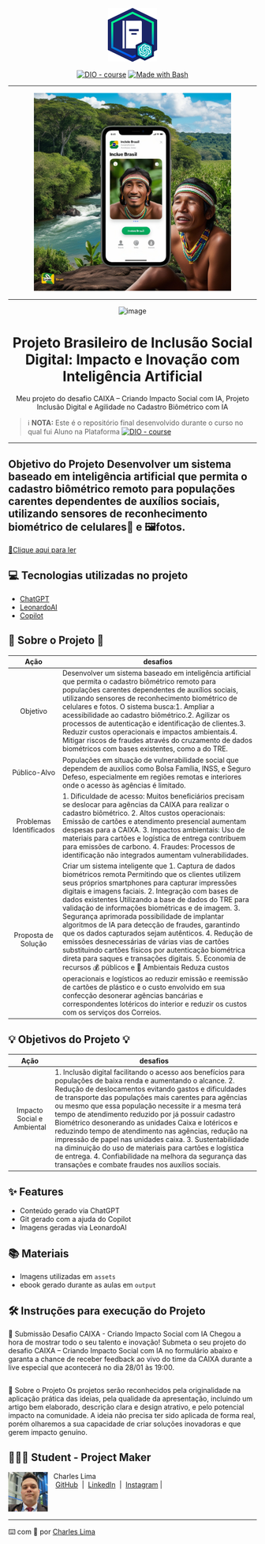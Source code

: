<p align="center">
    <img width="100" src="/assets/banner.png">
</p>


<p align="center">
<a href="https://dio.me/"><img src="https://img.shields.io/badge/DIO-Course-28DA77?logo=youtube" alt="DIO - course"></a>
<a href="https://www.gnu.org/software/bash/" title="Go to Bash homepage"><img src="https://img.shields.io/badge/Prompt-Project-blue?logo=gnu-bash&amp;logoColor=white" alt="Made with Bash"></a></p>

-------
<p align="center">
<img 
    src="/assets/indigenaLeonardBr.jpg"
    width="400"  
/>
</p>

-------
<p align="center">
  <img src="https://github.com/user-attachments/assets/cfa13702-fda4-4b2b-bd58-d8ed6a2cbe08" alt="image">
</p>
<h1 align="center">Projeto Brasileiro de Inclusão Social Digital: Impacto e Inovação com Inteligência Artificial</h1>
<p align="center">Meu projeto do desafio CAIXA – Criando Impacto Social com IA, Projeto Inclusão Digital e Agilidade no Cadastro Biômétrico com IA</p>

> ℹ️ **NOTA:** Este é o repositório final desenvolvido durante o curso no qual fui Aluno na Plataforma <a href="https://dio.me/"><img src="https://img.shields.io/badge/DIO-Course-28DA77?logo=youtube" alt="DIO - course"></a>
-------
Objetivo do Projeto
Desenvolver um sistema baseado em inteligência artificial que permita o cadastro biômétrico remoto para populações carentes dependentes de auxílios sociais, utilizando sensores de reconhecimento biométrico de celulares📱 e 🖼️fotos.
-------

<a href="https://github.com/Underdarkshadow/prompts-recipe-to-create-a-ebook/blob/main/E-book%20Template%20Avenger%20copy.pdf" title="View PDF now"> 📕Clique aqui para ler</a>

## 💻 Tecnologias utilizadas no projeto

- [ChatGPT](https://chat.openai.com/)
- [LeonardoAI](https://app.leonardo.ai/) 
- [Copilot](https://www.microsoft.com/en-us/microsoft-365/copilot)

## 🧠 Sobre o Projeto 🧠

|   Ação   | desafios |
| :------: | -------------------------------------------------------------------------------------------------------------------------------------------------------------------------------------------------------------------------------------------------------------- |
|  Objetivo   | Desenvolver um sistema baseado em inteligência artificial que permita o cadastro biômétrico remoto para populações carentes dependentes de auxílios sociais, utilizando sensores de reconhecimento biométrico de celulares e fotos. O sistema busca:1.	Ampliar a acessibilidade ao cadastro biômétrico.2.	Agilizar os processos de autenticação e identificação de clientes.3.	Reduzir custos operacionais e impactos ambientais.4.	Mitigar riscos de fraudes através do cruzamento de dados biométricos com bases existentes, como a do TRE. |
| Público-Alvo | Populações em situação de vulnerabilidade social que dependem de auxílios como Bolsa Família, INSS, e Seguro Defeso, especialmente em regiões remotas e interiores onde o acesso às agências é limitado. |
| Problemas Identificados | 1.	Dificuldade de acesso: Muitos beneficiários precisam se deslocar para agências da CAIXA para realizar o cadastro biômétrico. 2.	Altos custos operacionais: Emissão de cartões e atendimento presencial aumentam despesas para a CAIXA. 3.	Impactos ambientais: Uso de materiais para cartões e logística de entrega contribuem para emissões de carbono. 4.	Fraudes: Processos de identificação não integrados aumentam vulnerabilidades. |
| Proposta de Solução | Criar um sistema inteligente que 1.	Captura de dados biométricos remota Permitindo que os clientes utilizem seus próprios smartphones para capturar impressões digitais e imagens faciais. 2. Integração com bases de dados existentes Utilizando a base de dados do TRE para validação de informações biométricas e de imagem. 3. Segurança aprimorada possibilidade de implantar algoritmos de IA para detecção de fraudes, garantindo que os dados capturados sejam autênticos. 4. Redução de emissões desnecessárias de várias vias de cartões substituindo cartões físicos por autenticação biométrica direta para saques e transações digitais. 5. Economia de recursos 💰 públicos e 🌳 Ambientais Reduza custos operacionais e logísticos ao reduzir emissão e reemissão de cartões de plástico e o custo envolvido em sua confecção desonerar agências bancárias e correspondentes lotéricos do interior e reduzir os custos com os serviços dos Correios. |



## 💡 Objetivos do Projeto 💡

|  Ação  | desafios |
| :----: | -------------------------------------------------------------------------------------- |
| Impacto Social e Ambiental | 1. Inclusão digital facilitando o acesso aos benefícios para populações de baixa renda e aumentando o alcance. 2. Redução de deslocamentos evitando gastos e dificuldades de transporte das populações mais carentes para agências ou mesmo que essa população necessite ir a mesma terá tempo de atendimento reduzido por já possuir cadastro Biométrico desonerando as unidades Caixa e lotéricos e reduzindo tempo de atendimento nas agências, redução na impressão de papel nas unidades caixa. 3. Sustentabilidade na diminuição do uso de materiais para cartões e logística de entrega. 4. Confiabilidade na melhora da segurança das transações e combate fraudes nos auxílios sociais. |




## ✨ Features

- Conteúdo gerado via ChatGPT
- Git gerado com a ajuda do Copilot
- Imagens geradas via LeonardoAI

## 📚 Materiais

- Imagens utilizadas em `assets`
- ebook gerado durante as aulas em `output`

## 🛠️ Instruções para execução do Projeto

📂 Submissão Desafio CAIXA - Criando Impacto Social com IA
Chegou a hora de mostrar todo o seu talento e inovação! Submeta o seu projeto do desafio CAIXA – Criando Impacto Social com IA no formulário abaixo e garanta a chance de receber feedback ao vivo do time da CAIXA durante a live especial que acontecerá no dia 28/01 às 19:00.
##
📂 Sobre o Projeto
Os projetos serão reconhecidos pela originalidade na aplicação prática das ideias, pela qualidade da apresentação, incluindo um artigo bem elaborado, descrição clara e design atrativo, e pelo potencial impacto na comunidade. A ideia não precisa ter sido aplicada de forma real, porém olharemos a sua capacidade de criar soluções inovadoras e que gerem impacto genuíno.

## 👋👨‍💻 Student - Project Maker

<p>
    <img 
      align=left 
      margin=10 
      width=80 
      src="https://github.com/Underdarkshadow/prompts-for-podcast-generate-by-ia/blob/main/assets/eu%20executivo.png"
    />
    <p>&nbsp&nbsp&nbspCharles Lima<br>
    &nbsp&nbsp&nbsp
    <a href="https://github.com/Underdarkshadow">GitHub</a>
    &nbsp;|&nbsp;
    <a href="https://www.linkedin.com/in/charles-lima-8a8b40338/">LinkedIn</a>
    &nbsp;|&nbsp;
    <a href="https://www.instagram.com/charles.lima.9889/">Instagram</a>&nbsp;|&nbsp;</p>
</p>
<br/><br/>
<p>

---

⌨️ com 💙 por [Charles Lima](https://github.com/Underdarkshadow)

